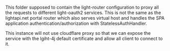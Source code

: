 This folder supposed to contain the light-router configuration to proxy all the requests to different light-oauth2 services. This is not the same as the lightapi.net portal router which also serves virtual host and handles the SPA application authentication/authorization with StatelessAuthHandler.

This instance will not use cloudflare proxy so that we can expose the service with the lgiht-4j default certificate and allow all client to connect to it.

